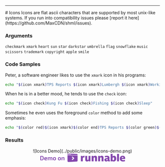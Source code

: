 <hr>
<a name="Icons"></a>
# Icons
Icons are flat ascii characters that are supported by most unix-like systems.  If you run into compatibility issues please [report it here](https://github.com/MaxCDN/shml/issues).

### Arguments

`checkmark` `xmark` `heart` `sun` `star`
`darkstar` `umbrella` `flag` `snowflake` `music`
`scissors` `trademark` `copyright` `apple` `smile`

### Code Samples

Peter, a software engineer likes to use the `xmark` icon in his programs:

```bash
echo "$(icon xmark)TPS Reports $(icon xmark)Lumbergh $(icon xmark)Working"
```

When he is in a better mood, he tends to use the `check` icon:

```bash
echo "$(icon check)Kung Fu $(icon check)Fishing $(icon check)Sleep"
```

Sometimes he even uses the foreground `color` method to add some emphasis:

```bash
echo "$(color red)$(icon xmark)$(color end)TPS Reports $(color green)$(icon check)$(color end)Fishing"
```

### Results
<center>
![Icons Demo](../public/images/icons-demo.png)
</center>
<center><a href="http://code.runnable.com/Viu2IIDNOkszAHQg/shml-icons-for-shell-and-bash" target="_blank"><img src="../public/images/demo-on-runnable.png" border="0"></a></center>
